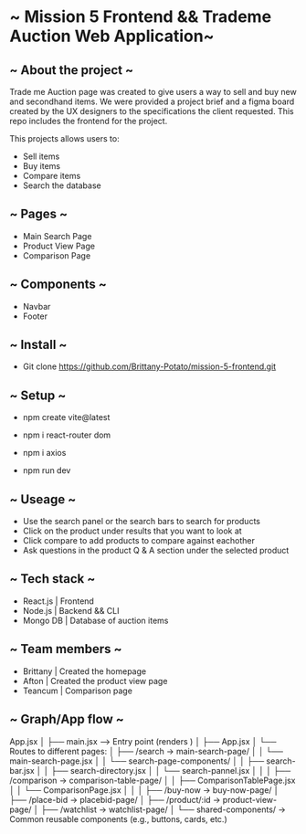 # ~ Mission 5 Frontend && Trademe Auction Web Application~

## ~ About the project ~

Trade me Auction page was created to give users a way to sell and buy new and secondhand items.
We were provided a project brief and a figma board created by the UX designers to the specifications the client requested.
This repo includes the frontend for the project.

This projects allows users to:
- Sell items
- Buy items
- Compare items
- Search the database

## ~ Pages ~

- Main Search Page
- Product View Page
- Comparison Page

## ~ Components ~

- Navbar
- Footer

## ~ Install ~

- Git clone https://github.com/Brittany-Potato/mission-5-frontend.git

## ~ Setup ~

- npm create vite@latest
- npm i react-router dom
- npm i axios

- npm run dev

## ~ Useage ~

- Use the search panel or the search bars to search for products
- Click on the product under results that you want to look at
- Click compare to add products to compare against eachother
- Ask questions in the product Q & A section under the selected product

## ~ Tech stack ~

- React.js | Frontend
- Node.js | Backend && CLI
- Mongo DB | Database of auction items

## ~ Team members ~

- Brittany | Created the homepage
- Afton | Created the product view page
- Teancum | Comparison page

## ~ Graph/App flow ~

App.jsx
│
├── main.jsx ⟶ Entry point (renders <App />)
│
├── App.jsx
│   └── Routes to different pages:
│       ├── /search                → main-search-page/
│       │   └── main-search-page.jsx
│       │       └── search-page-components/
│       │           ├── search-bar.jsx
│       │           ├── search-directory.jsx
│       │           └── search-pannel.jsx
│       │
│       ├── /comparison            → comparison-table-page/
│       │   ├── ComparisonTablePage.jsx
│       │   └── ComparisonPage.jsx
│       │
│       ├── /buy-now              → buy-now-page/
│       ├── /place-bid            → placebid-page/
│       ├── /product/:id          → product-view-page/
│       ├── /watchlist            → watchlist-page/
│
└── shared-components/           → Common reusable components (e.g., buttons, cards, etc.)
